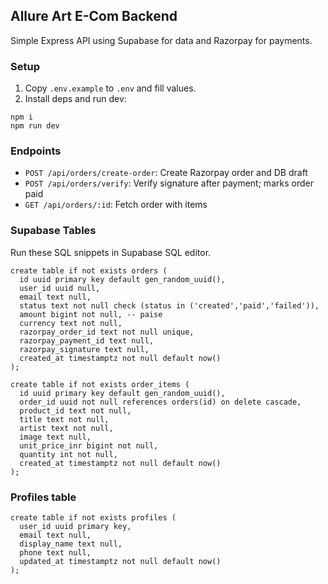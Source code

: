 ## Allure Art E-Com Backend

Simple Express API using Supabase for data and Razorpay for payments.

### Setup

1. Copy `.env.example` to `.env` and fill values.
2. Install deps and run dev:
```
npm i
npm run dev
```

### Endpoints
- `POST /api/orders/create-order`: Create Razorpay order and DB draft
- `POST /api/orders/verify`: Verify signature after payment; marks order paid
- `GET /api/orders/:id`: Fetch order with items

### Supabase Tables
Run these SQL snippets in Supabase SQL editor.

```
create table if not exists orders (
  id uuid primary key default gen_random_uuid(),
  user_id uuid null,
  email text null,
  status text not null check (status in ('created','paid','failed')),
  amount bigint not null, -- paise
  currency text not null,
  razorpay_order_id text not null unique,
  razorpay_payment_id text null,
  razorpay_signature text null,
  created_at timestamptz not null default now()
);

create table if not exists order_items (
  id uuid primary key default gen_random_uuid(),
  order_id uuid not null references orders(id) on delete cascade,
  product_id text not null,
  title text not null,
  artist text not null,
  image text null,
  unit_price_inr bigint not null,
  quantity int not null,
  created_at timestamptz not null default now()
);
```

### Profiles table

```
create table if not exists profiles (
  user_id uuid primary key,
  email text null,
  display_name text null,
  phone text null,
  updated_at timestamptz not null default now()
);
```


